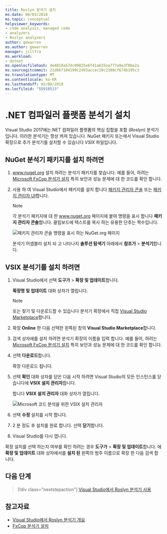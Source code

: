 ```yaml
---
title: Roslyn 분석기 설치
ms.date: 08/03/2018
ms.topic: conceptual
helpviewer_keywords:
- code analysis, managed code
- analyzers
- Roslyn analyzers
author: gewarren
ms.author: gewarren
manager: jillfra
ms.workload:
- dotnet
ms.openlocfilehash: de4818a57dc09825e6f41a635ea777a9e3f06e2a
ms.sourcegitcommit: 21d667104199c2493accec20c2388cf674b195c3
ms.translationtype: MT
ms.contentlocale: ko-KR
ms.lasthandoff: 02/08/2019
ms.locfileid: "55910513"
---
```

# <a name="install-net-compiler-platform-analyzers"></a>.NET 컴파일러 플랫폼 분석기 설치

Visual Studio 2017에는.NET 컴파일러 플랫폼의 핵심 집합을 포함 (*Roslyn*) 분석기입니다. 이러한 분석기는 항상 켜져 있습니다. NuGet 패키지 또는에서 Visual Studio 확장으로 추가 분석기를 설치할 수 있습니다 *VSIX* 파일입니다.

## <a name="to-install-nuget-analyzer-packages"></a>NuGet 분석기 패키지를 설치 하려면

1. www.nuget.org 설치 하려는 분석기 패키지를 찾습니다. 예를 들어, 하려는 [Microsoft FxCop 분석기 설치](install-fxcop-analyzers.md#to-install-fxcop-analyzers-as-a-nuget-package) 특히 보안과 성능 문제에 대 한 코드를 확인 합니다.

2. 사용 하 여 Visual Studio에서 패키지를 설치 합니다 [패키지 관리자 콘솔](/nuget/quickstart/install-and-use-a-package-in-visual-studio#package-manager-console) 또는 [패키지 관리자 UI](/nuget/quickstart/install-and-use-a-package-in-visual-studio#package-manager-console)합니다.

   > [!NOTE]
   > 각 분석기 패키지에 대 한 www.nuget.org 페이지에 붙여 명령을 표시 합니다 **패키지 관리자 콘솔**합니다. 클립보드에 텍스트를 복사 하는 유용한 단추는 짝수입니다.
   >
   > ![패키지 관리자 콘솔 명령을 표시 하는 NuGet.org 페이지](media/nuget-install-command.png)

   분석기 어셈블리 설치 되 고 나타나지 **솔루션 탐색기** 아래에서 **참조가** > **분석기**합니다.

## <a name="to-install-vsix-analyzers"></a>VSIX 분석기를 설치 하려면

1. Visual Studio에서 선택 **도구가** > **확장 및 업데이트**합니다.

   **확장명 및 업데이트** 대화 상자가 열립니다.

   > [!NOTE]
   > 또는 찾기 및 다운로드할 수 있습니다 분석기 확장에서 직접 [Visual Studio Marketplace](https://marketplace.visualstudio.com)합니다.

2. 확장 **Online** 한 다음 선택한 왼쪽된 창의 **Visual Studio Marketplace**합니다.

3. 검색 상자에를 설치 하려면 분석기 확장의 이름을 입력 합니다. 예를 들어, 하려는 [Microsoft FxCop 분석기 설치](install-fxcop-analyzers.md#to-install-fxcop-analyzers-as-a-vsix) 특히 보안과 성능 문제에 대 한 코드를 확인 합니다.

4. 선택 **다운로드**합니다.

   확장 다운로드 됩니다.

5. 선택 **확인** 대화 상자를 닫은 다음 시작 하려면 Visual Studio의 모든 인스턴스를 닫습니다에 **VSIX 설치 관리자**합니다.

   합니다 **VSIX 설치 관리자** 대화 상자가 열립니다.

   ![Microsoft 코드 분석을 위한 VSIX 설치 관리자](media/vsix-installer-code-analysis.png)

6. 선택 **수정** 설치를 시작 합니다.

7. 2 분 정도 후 설치를 완료 합니다. 선택 **닫기**합니다.

8. Visual Studio를 다시 엽니다.

확장 설치를 선택 하는지 여부를 확인 하려는 경우 **도구가** > **확장 및 업데이트**합니다. 에 **확장 및 업데이트** 대화 상자에서를 **설치 된** 왼쪽의 범주 이름으로 확장 한 다음 검색 합니다.

## <a name="next-steps"></a>다음 단계

> [!div class="nextstepaction"]
> [Visual Studio에서 Roslyn 분석기 사용](../code-quality/use-roslyn-analyzers.md)

## <a name="see-also"></a>참고자료

- [Visual Studio에서 Roslyn 분석기 개요](../code-quality/roslyn-analyzers-overview.md)
- [FxCop 분석기 설치](../code-quality/install-fxcop-analyzers.md)